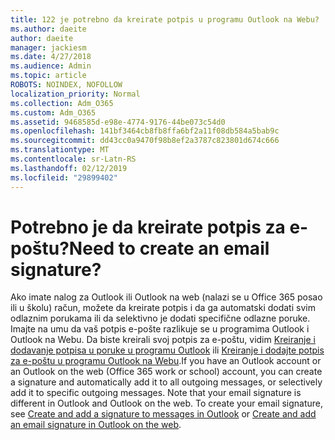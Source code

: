 ```yaml
---
title: 122 je potrebno da kreirate potpis u programu Outlook na Webu?
ms.author: daeite
author: daeite
manager: jackiesm
ms.date: 4/27/2018
ms.audience: Admin
ms.topic: article
ROBOTS: NOINDEX, NOFOLLOW
localization_priority: Normal
ms.collection: Adm_O365
ms.custom: Adm_O365
ms.assetid: 9468585d-e98e-4774-9176-44be073c54d0
ms.openlocfilehash: 141bf3464cb8fb8ffa6bf2a11f08db584a5bab9c
ms.sourcegitcommit: dd43cc0a9470f98b8ef2a3787c823801d674c666
ms.translationtype: MT
ms.contentlocale: sr-Latn-RS
ms.lasthandoff: 02/12/2019
ms.locfileid: "29899402"
---
```

# <a name="need-to-create-an-email-signature"></a><span data-ttu-id="06b56-102">Potrebno je da kreirate potpis za e-poštu?</span><span class="sxs-lookup"><span data-stu-id="06b56-102">Need to create an email signature?</span></span>

<span data-ttu-id="06b56-p101">Ako imate nalog za Outlook ili Outlook na web (nalazi se u Office 365 posao ili u školu) račun, možete da kreirate potpis i da ga automatski dodati svim odlaznim porukama ili da selektivno je dodati specifične odlazne poruke. Imajte na umu da vaš potpis e-pošte razlikuje se u programima Outlook i Outlook na Webu. Da biste kreirali svoj potpis za e-poštu, vidim [Kreiranje i dodavanje potpisa u poruke u programu Outlook](https://support.office.com/article/8ee5d4f4-68fd-464a-a1c1-0e1c80bb27f2.aspx) ili [Kreiranje i dodajte potpis za e-poštu u programu Outlook na Webu](https://support.office.com/article/5ff9dcfd-d3f1-447b-b2e9-39f91b074ea3.aspx).</span><span class="sxs-lookup"><span data-stu-id="06b56-p101">If you have an Outlook account or an Outlook on the web (Office 365 work or school) account, you can create a signature and automatically add it to all outgoing messages, or selectively add it to specific outgoing messages. Note that your email signature is different in Outlook and Outlook on the web. To create your email signature, see [Create and add a signature to messages in Outlook](https://support.office.com/article/8ee5d4f4-68fd-464a-a1c1-0e1c80bb27f2.aspx) or [Create and add an email signature in Outlook on the web](https://support.office.com/article/5ff9dcfd-d3f1-447b-b2e9-39f91b074ea3.aspx).</span></span>

